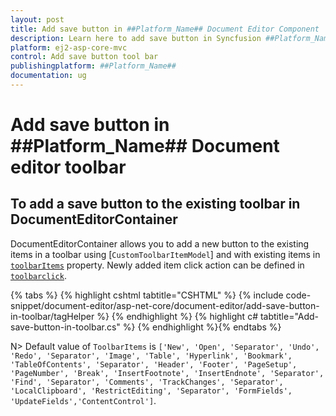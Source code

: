 ```yaml
---
layout: post
title: Add save button in ##Platform_Name## Document Editor Component | Syncfusion
description: Learn here to add save button in Syncfusion ##Platform_Name## Document Editor component of Syncfusion Essential JS 2 and more.
platform: ej2-asp-core-mvc
control: Add save button tool bar 
publishingplatform: ##Platform_Name##
documentation: ug
---
```



# Add save button in ##Platform_Name## Document editor toolbar

## To add a save button to the existing toolbar in DocumentEditorContainer

DocumentEditorContainer allows you to add a new button to the existing items in a toolbar using [`CustomToolbarItemModel`] and with existing items in [`toolbarItems`](https://help.syncfusion.com/cr/aspnetcore-js2/Syncfusion.EJ2.DocumentEditor.DocumentEditorContainer.html#Syncfusion_EJ2_DocumentEditor_DocumentEditorContainer_ToolbarItems) property. Newly added item click action can be defined in [`toolbarclick`](https://help.syncfusion.com/cr/aspnetcore-js2/Syncfusion.EJ2.DocumentEditor.DocumentEditorContainer.html#Syncfusion_EJ2_DocumentEditor_DocumentEditorContainer_ToolbarClick).


{% tabs %}
{% highlight cshtml tabtitle="CSHTML" %}
{% include code-snippet/document-editor/asp-net-core/document-editor/add-save-button-in-toolbar/tagHelper %}
{% endhighlight %}
{% highlight c# tabtitle="Add-save-button-in-toolbar.cs" %}
{% endhighlight %}{% endtabs %}


N> Default value of `ToolbarItems` is `['New', 'Open', 'Separator', 'Undo', 'Redo', 'Separator', 'Image', 'Table', 'Hyperlink', 'Bookmark', 'TableOfContents', 'Separator', 'Header', 'Footer', 'PageSetup', 'PageNumber', 'Break', 'InsertFootnote', 'InsertEndnote', 'Separator', 'Find', 'Separator', 'Comments', 'TrackChanges', 'Separator', 'LocalClipboard', 'RestrictEditing', 'Separator', 'FormFields', 'UpdateFields','ContentControl']`.